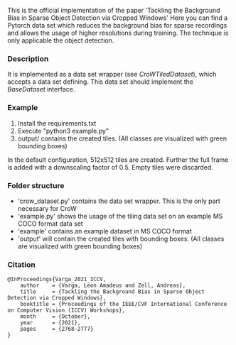 This is the official implementation of the paper 'Tackling the Background Bias in Sparse Object Detection via Cropped Windows'
Here you can find a Pytorch data set which reduces the background bias for sparse recordings and allows the usage of higher resolutions during training.
The technique is only applicable the object detection.

### Description
It is implemented as a data set wrapper (see <em>CroWTiledDataset</em>), which accepts a data set defining. 
This data set should implement the <em>BaseDataset</em> interface. 

### Example
1. Install the requirements.txt
2. Execute "python3 example.py"
3. output/ contains the created tiles. (All classes are visualized with green bounding boxes)

In the default configuration, 512x512 tiles are created. 
Further the full frame is added with a downscaling factor of 0.5.
Empty tiles were discarded.

### Folder structure
 - 'crow_dataset.py' contains the data set wrapper. This is the only part necessary for CroW 
 - 'example.py' shows the usage of the tiling data set on an example MS COCO format data set
 - 'example' contains an example dataset in MS COCO format
 - 'output' will contain the created tiles with bounding boxes. (All classes are visualized with green bounding boxes)


### Citation
```
@InProceedings{Varga_2021_ICCV,
    author    = {Varga, Leon Amadeus and Zell, Andreas},
    title     = {Tackling the Background Bias in Sparse Object Detection via Cropped Windows},
    booktitle = {Proceedings of the IEEE/CVF International Conference on Computer Vision (ICCV) Workshops},
    month     = {October},
    year      = {2021},
    pages     = {2768-2777}
}
```

